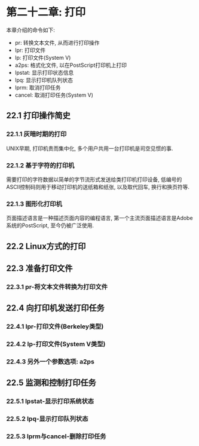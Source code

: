 # 第二十二章: 打印 #

本章介绍的命令如下:

- pr: 转换文本文件, 从而进行打印操作
- lpr: 打印文件
- lp: 打印文件(System V)
- a2ps: 格式化文件, 以在PostScript打印机上打印
- lpstat: 显示打印状态信息
- lpq: 显示打印机队列状态
- lprm: 取消打印任务
- cancel: 取消打印任务(System V)

## 22.1 打印操作简史 ##

### 22.1.1 灰暗时期的打印 ###

UNIX早期, 打印机贵而集中化, 多个用户共用一台打印机是司空见惯的事.

### 22.1.2 基于字符的打印机 ###

需要打印的字符数据以简单的字节流形式发送给类打印机打印设备, 低编号的ASCII控制码则用于移动打印机的送纸箱和纸张, 以及取代回车, 换行和换页符等.

### 22.1.3 图形化打印机 ###

页面描述语言是一种描述页面内容的编程语言, 第一个主流页面描述语言是Adobe系统的PostScript, 至今仍被广泛使用.

## 22.2 Linux方式的打印 ##

## 22.3 准备打印文件 ##

### 22.3.1 pr-将文本文件转换为打印文件 ###

## 22.4 向打印机发送打印任务 ##

### 22.4.1 lpr-打印文件(Berkeley类型) ###

### 22.4.2 lp-打印文件(System V类型) ###

### 22.4.3 另外一个参数选项: a2ps ###

## 22.5 监测和控制打印任务 ##

### 22.5.1 lpstat-显示打印系统状态 ###

### 22.5.2 lpq-显示打印队列状态 ###

### 22.5.3 lprm与cancel-删除打印任务 ###
